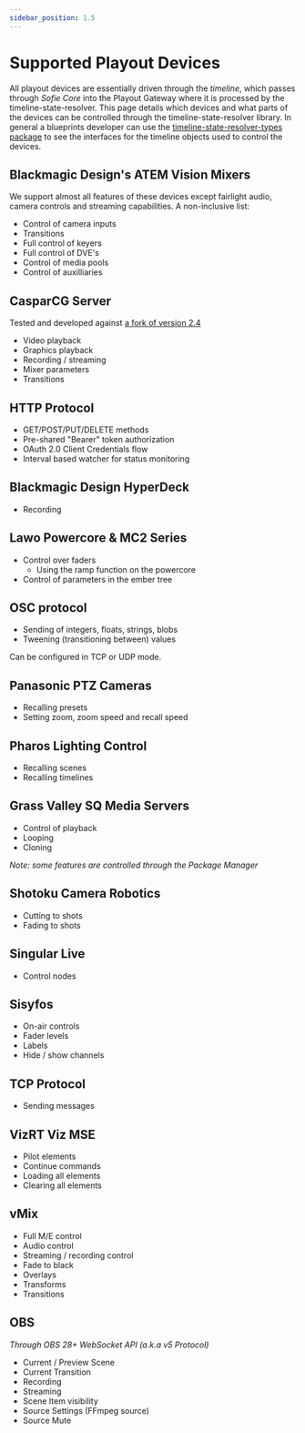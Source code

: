 ```yaml
---
sidebar_position: 1.5
---
```

# Supported Playout Devices

All playout devices are essentially driven through the _timeline_, which passes through _Sofie&nbsp;Core_ into the Playout Gateway where it is processed by the timeline-state-resolver. This page details which devices and what parts of the devices can be controlled through the timeline-state-resolver library. In general a blueprints developer can use the [timeline-state-resolver-types package](https://www.npmjs.com/package/timeline-state-resolver-types) to see the interfaces for the timeline objects used to control the devices.

## Blackmagic Design's ATEM Vision Mixers <a id="blackmagic-design-atem-vision-mixers"></a>

We support almost all features of these devices except fairlight audio, camera controls and streaming capabilities. A non-inclusive list:

* Control of camera inputs
* Transitions
* Full control of keyers
* Full control of DVE's
* Control of media pools
* Control of auxilliaries

## CasparCG&nbsp;Server<a id="casparcg"></a>

Tested and developed against [a fork of version 2.4](https://github.com/nrkno/sofie-casparcg-server)

* Video playback
* Graphics playback
* Recording / streaming
* Mixer parameters
* Transitions

## HTTP Protocol <a id="http-protocol"></a>

* GET/POST/PUT/DELETE methods
* Pre-shared "Bearer" token authorization
* OAuth 2.0 Client Credentials flow
* Interval based watcher for status monitoring

## Blackmagic Design HyperDeck <a id="blackmagic-design-hyperdeck"></a>

* Recording

## Lawo Powercore & MC2 Series <a id="lawo-powercore-and-mc2-series"></a>

* Control over faders
  * Using the ramp function on the powercore
* Control of parameters in the ember tree

## OSC protocol <a id="osc-protocol"></a>

* Sending of integers, floats, strings, blobs
* Tweening \(transitioning between\) values

Can be configured in TCP or UDP mode.

## Panasonic PTZ Cameras <a id="panasonic-ptz-cameras"></a>

* Recalling presets
* Setting zoom, zoom speed and recall speed

## Pharos Lighting Control <a id="pharos-lighting-control"></a>

* Recalling scenes
* Recalling timelines

## Grass Valley SQ Media Servers <a id="grass-valley-sq-media-servers"></a>

* Control of playback
* Looping
* Cloning

_Note: some features are controlled through the Package Manager_

## Shotoku Camera Robotics <a id="shotoku-camera-robotics"></a>

* Cutting to shots
* Fading to shots

## Singular Live <a id="singular-live"></a>

* Control nodes

## Sisyfos <a id="sisyfos"></a>

* On-air controls
* Fader levels
* Labels
* Hide / show channels

## TCP Protocol <a id="tcp-protocol"></a>

* Sending messages

## VizRT Viz MSE <a id="vizrt-viz-mse"></a>

* Pilot elements
* Continue commands
* Loading all elements
* Clearing all elements

## vMix <a id="vmix"></a>

* Full M/E control
* Audio control
* Streaming / recording control
* Fade to black
* Overlays
* Transforms
* Transitions

## OBS <a id="obs"></a>

*Through OBS 28+ WebSocket API (a.k.a v5 Protocol)*

* Current / Preview Scene
* Current Transition
* Recording
* Streaming
* Scene Item visibility
* Source Settings (FFmpeg source)
* Source Mute
